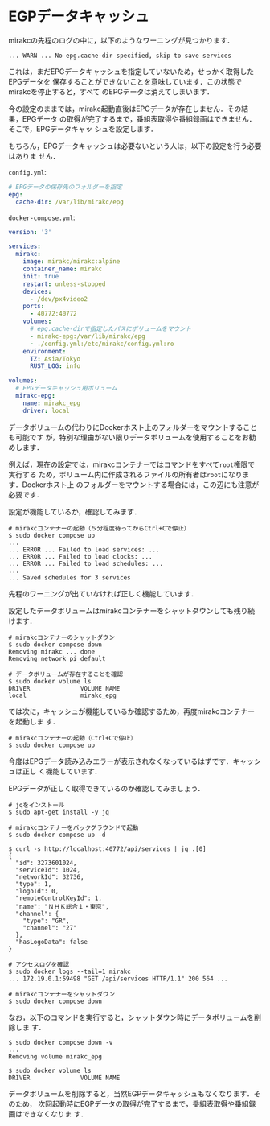 # EGPデータキャッシュ

mirakcの先程のログの中に，以下のようなワーニングが見つかります．

```console
... WARN ... No epg.cache-dir specified, skip to save services
```

これは，まだEPGデータキャッシュを指定していないため，せっかく取得したEPGデータを
保存することができないことを意味しています．この状態でmirakcを停止すると，すべて
のEPGデータは消えてしまいます．

今の設定のままでは，mirakc起動直後はEPGデータが存在しません．その結果，EPGデータ
の取得が完了するまで，番組表取得や番組録画はできません．そこで，EPGデータキャッ
シュを設定します．

もちろん，EPGデータキャッシュは必要ないという人は，以下の設定を行う必要はありま
せん．

`config.yml`:

```yaml
# EPGデータの保存先のフォルダーを指定
epg:
  cache-dir: /var/lib/mirakc/epg
```

`docker-compose.yml`:

```yaml
version: '3'

services:
  mirakc:
    image: mirakc/mirakc:alpine
    container_name: mirakc
    init: true
    restart: unless-stopped
    devices:
      - /dev/px4video2
    ports:
      - 40772:40772
    volumes:
      # epg.cache-dirで指定したパスにボリュームをマウント
      - mirakc-epg:/var/lib/mirakc/epg
      - ./config.yml:/etc/mirakc/config.yml:ro
    environment:
      TZ: Asia/Tokyo
      RUST_LOG: info

volumes:
  # EPGデータキャッシュ用ボリューム
  mirakc-epg:
    name: mirakc_epg
    driver: local
```

データボリュームの代わりにDockerホスト上のフォルダーをマウントすることも可能です
が，特別な理由がない限りデータボリュームを使用することをお勧めします．

例えば，現在の設定では，mirakcコンテナーではコマンドをすべて`root`権限で実行する
ため，ボリューム内に作成されるファイルの所有者は`root`になります．Dockerホスト上
のフォルダーをマウントする場合には，この辺にも注意が必要です．

設定が機能しているか，確認してみます．

```console
# mirakcコンテナーの起動（５分程度待ってからCtrl+Cで停止）
$ sudo docker compose up
...
... ERROR ... Failed to load services: ...
... ERROR ... Failed to load clocks: ...
... ERROR ... Failed to load schedules: ...
...
... Saved schedules for 3 services
```

先程のワーニングが出ていなければ正しく機能しています．

設定したデータボリュームはmirakcコンテナーをシャットダウンしても残り続けます．

```console
# mirakcコンテナーのシャットダウン
$ sudo docker compose down
Removing mirakc ... done
Removing network pi_default

# データボリュームが存在することを確認
$ sudo docker volume ls
DRIVER              VOLUME NAME
local               mirakc_epg
```

では次に，キャッシュが機能しているか確認するため，再度mirakcコンテナーを起動しま
す．

```console
# mirakcコンテナーの起動（Ctrl+Cで停止）
$ sudo docker compose up
```

今度はEPGデータ読み込みエラーが表示されなくなっているはずです．キャッシュは正し
く機能しています．

EPGデータが正しく取得できているのか確認してみましょう．

```console
# jqをインストール
$ sudo apt-get install -y jq

# mirakcコンテナーをバックグラウンドで起動
$ sudo docker compose up -d

$ curl -s http://localhost:40772/api/services | jq .[0]
{
  "id": 3273601024,
  "serviceId": 1024,
  "networkId": 32736,
  "type": 1,
  "logoId": 0,
  "remoteControlKeyId": 1,
  "name": "ＮＨＫ総合１・東京",
  "channel": {
    "type": "GR",
    "channel": "27"
  },
  "hasLogoData": false
}

# アクセスログを確認
$ sudo docker logs --tail=1 mirakc
... 172.19.0.1:59498 "GET /api/services HTTP/1.1" 200 564 ...

# mirakcコンテナーをシャットダウン
$ sudo docker compose down
```

なお，以下のコマンドを実行すると，シャットダウン時にデータボリュームを削除しま
す．

```console
$ sudo docker compose down -v
...
Removing volume mirakc_epg

$ sudo docker volume ls
DRIVER              VOLUME NAME
```

データボリュームを削除すると，当然EGPデータキャッシュもなくなります．そのため，
次回起動時にEGPデータの取得が完了するまで，番組表取得や番組録画はできなくなりま
す．

